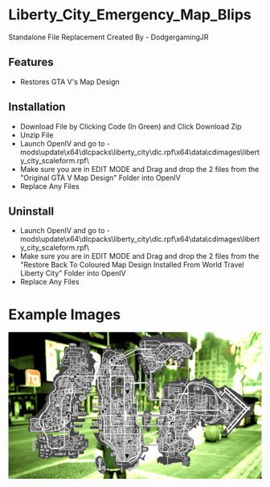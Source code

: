 # Liberty_City_Emergency_Map_Blips
Standalone File Replacement Created By - DodgergamingJR

## Features
* Restores GTA V's Map Design

## Installation

- Download File by Clicking Code (In Green) and Click Download Zip
- Unzip File
- Launch OpenIV and go to - mods\update\x64\dlcpacks\liberty_city\dlc.rpf\x64\data\cdimages\liberty_city_scaleform.rpf\
- Make sure you are in EDIT MODE and Drag and drop the 2 files from the "Original GTA V Map Design" Folder into OpenIV
- Replace Any Files

## Uninstall
- Launch OpenIV and go to - mods\update\x64\dlcpacks\liberty_city\dlc.rpf\x64\data\cdimages\liberty_city_scaleform.rpf\
- Make sure you are in EDIT MODE and Drag and drop the 2 files from the "Restore Back To Coloured Map Design Installed From World Travel Liberty City" Folder into OpenIV
- Replace Any Files

# Example Images
![Example Image 1](Example\Singleplayer.png)
